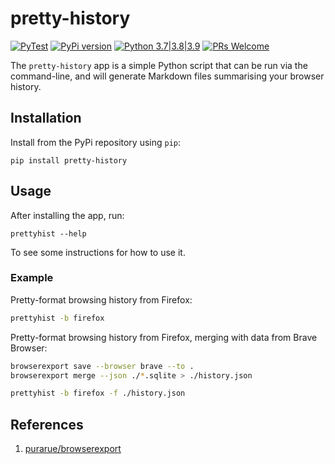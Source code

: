 # pretty-history

[![PyTest](https://github.com/apatel762/pretty-history/actions/workflows/pytest.yml/badge.svg)](https://github.com/apatel762/pretty-history/actions/workflows/pytest.yml) [![PyPi version](https://img.shields.io/pypi/v/pretty-history.svg)](https://pypi.python.org/pypi/pretty-history) [![Python 3.7|3.8|3.9](https://img.shields.io/pypi/pyversions/pretty-history.svg)](https://pypi.python.org/pypi/pretty-history) [![PRs Welcome](https://img.shields.io/badge/PRs-welcome-brightgreen.svg)](http://makeapullrequest.com)

The `pretty-history` app is a simple Python script that can be run via the command-line, and will generate Markdown files summarising your browser history.

## Installation

Install from the PyPi repository using `pip`:

```
pip install pretty-history
```

## Usage

After installing the app, run:

```
prettyhist --help
```

To see some instructions for how to use it.

### Example

Pretty-format browsing history from Firefox:

```bash
prettyhist -b firefox
```

Pretty-format browsing history from Firefox, merging with data from Brave Browser:

```bash
browserexport save --browser brave --to .
browserexport merge --json ./*.sqlite > ./history.json

prettyhist -b firefox -f ./history.json
```

## References

1. [purarue/browserexport](https://github.com/purarue/browserexport)
